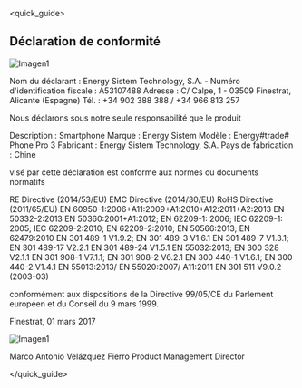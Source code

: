 <quick_guide>
## Déclaration de conformité

![Imagen1](http://static.energysistem.com/images/manuals/42500/5710f31fe85a6.jpg)

Nom du déclarant : Energy Sistem Technology, S.A. - Numéro d'identification fiscale : A53107488
Adresse : C/ Calpe, 1 - 03509 Finestrat, Alicante (Espagne)
Tél. : +34 902 388 388 / +34 966 813 257

Nous déclarons sous notre seule responsabilité que le produit

Description : Smartphone
Marque : Energy Sistem
Modèle : Energy#trade# Phone Pro 3
Fabricant : Energy Sistem Technology, S.A.
Pays de fabrication : Chine

visé par cette déclaration est conforme aux normes ou documents normatifs

RE Directive (2014/53/EU)
EMC Directive (2014/30/EU)
RoHS Directive (2011/65/EU)
EN 60950-1:2006+A11:2009+A1:2010+A12:2011+A2:2013
EN 50332-2:2013 EN 50360:2001+A1:2012; EN 62209-1: 2006; IEC 62209-1: 2005; IEC 62209-2:2010;
EN 62209-2:2010;
EN 50566:2013;
EN 62479:2010 EN 301 489-1 V1.9.2;
EN 301 489-3 V1.6.1 EN 301 489-7 V1.3.1;
EN 301 489-17 V2.2.1 EN 301 489-24 V1.5.1
EN 55032:2013;
EN 300 328 V2.1.1 EN 301 908-1 V7.1.1;
EN 301 908-2 V6.2.1 EN 300 440-1 V1.6.1;
EN 300 440-2 V1.4.1
EN 55013:2013/ EN 55020:2007/ A11:2011
EN 301 511 V9.0.2 (2003-03)


conformément aux dispositions de la Directive 99/05/CE du Parlement européen et du Conseil du 9 mars 1999.

Finestrat, 01 mars 2017 

![Imagen1](http://static.energysistem.com/images/manuals/42547/586ce335eb9df.jpg)

Marco Antonio Velázquez Fierro 
Product Management Director



</quick_guide>

